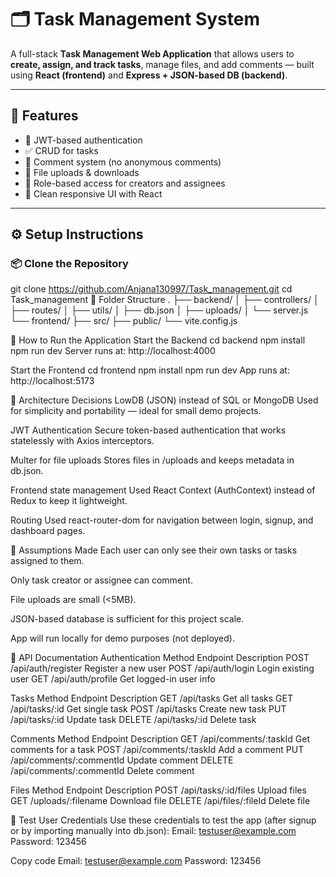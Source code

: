 # 🗂️ Task Management System

A full-stack **Task Management Web Application** that allows users to **create, assign, and track tasks**, manage files, and add comments — built using **React (frontend)** and **Express + JSON-based DB (backend)**.

---

## 🚀 Features
- 🔐 JWT-based authentication
- ✅ CRUD for tasks
- 💬 Comment system (no anonymous comments)
- 📎 File uploads & downloads
- 👀 Role-based access for creators and assignees
- 🎨 Clean responsive UI with React

---

## ⚙️ Setup Instructions

### 📦 Clone the Repository
git clone https://github.com/Anjana130997/Task_management.git
cd Task_management
🧭 Folder Structure
.
├── backend/
│   ├── controllers/
│   ├── routes/
│   ├── utils/
│   ├── db.json
│   ├── uploads/
│   └── server.js
└── frontend/
    ├── src/
    ├── public/
    └── vite.config.js

🧩 How to Run the Application
Start the Backend
cd backend
npm install
npm run dev
Server runs at: http://localhost:4000

Start the Frontend
cd frontend
npm install
npm run dev
App runs at: http://localhost:5173

🧠 Architecture Decisions
LowDB (JSON) instead of SQL or MongoDB
Used for simplicity and portability — ideal for small demo projects.

JWT Authentication
Secure token-based authentication that works statelessly with Axios interceptors.

Multer for file uploads
Stores files in /uploads and keeps metadata in db.json.

Frontend state management
Used React Context (AuthContext) instead of Redux to keep it lightweight.

Routing
Used react-router-dom for navigation between login, signup, and dashboard pages.

💭 Assumptions Made
Each user can only see their own tasks or tasks assigned to them.

Only task creator or assignee can comment.

File uploads are small (<5MB).

JSON-based database is sufficient for this project scale.

App will run locally for demo purposes (not deployed).

🧾 API Documentation
Authentication
Method	Endpoint	Description
POST	/api/auth/register	Register a new user
POST	/api/auth/login	Login existing user
GET	/api/auth/profile	Get logged-in user info

Tasks
Method	Endpoint	Description
GET	/api/tasks	Get all tasks
GET	/api/tasks/:id	Get single task
POST	/api/tasks	Create new task
PUT	/api/tasks/:id	Update task
DELETE	/api/tasks/:id	Delete task

Comments
Method	Endpoint	Description
GET	/api/comments/:taskId	Get comments for a task
POST	/api/comments/:taskId	Add a comment
PUT	/api/comments/:commentId	Update comment
DELETE	/api/comments/:commentId	Delete comment

Files
Method	Endpoint	Description
POST	/api/tasks/:id/files	Upload files
GET	/uploads/:filename	Download file
DELETE	/api/files/:fileId	Delete file

🔑 Test User Credentials
Use these credentials to test the app (after signup or by importing manually into db.json):
Email: testuser@example.com
Password: 123456

Copy code
Email: testuser@example.com
Password: 123456
